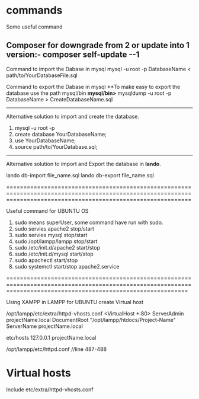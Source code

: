 # commands
Some useful command 

Composer for downgrade from 2 or update into 1 version:-
  composer self-update --1
--------------------------------------------------------------

Command to import the Dabase in mysql
  mysql -u root -p DatabaseName < path/to/YourDatabaseFile.sql

Command to export the Dabase in mysql
**To make easy to export the database use the path mysql/bin
**mysql/bin>**
  mysqldump -u root -p DatabaseName > CreateDatabaseName.sql

-------------------------
Alternative solution to import and create the database.

 1.   mysql -u root -p
 2.   create database YourDatabaseName;
 3.   use YourDatabaseName;
 4.   source path/to/YourDatabase.sql;

----------------------
Alternative solution to import and Export the database in **lando**.

lando db-import file_name.sql
lando db-export file_name.sql

==================================================================================================================================================================

Useful command for UBUNTU OS

1.  sudo means superUser, some command have run with sudo.
2.  sudo servies apache2 stop/start
3.  sudo servies mysql stop/start
4.  sudo /opt/lampp/lampp stop/start
5.  sudo /etc/init.d/apache2 start/stop
6.  sudo /etc/init.d/mysql start/stop
7.  sudo apachectl start/stop
8.  sudo systemctl start/stop apache2.service

=================================================================================================================================================================

Using XAMPP in LAMPP for UBUNTU create Virtual host

/opt/lampp/etc/extra/httpd-vhosts.conf
  <VirtualHost *:80>
  ServerAdmin projectName.local
  DocumentRoot "/opt/lampp/htdocs/Project-Name"
  ServerName projectName.local
  </VirtualHost>
  
 etc/hosts
 127.0.0.1	projectName.local
 
 /opt/lampp/etc/httpd.conf      //line 487-488
   # Virtual hosts
   Include etc/extra/httpd-vhosts.conf



